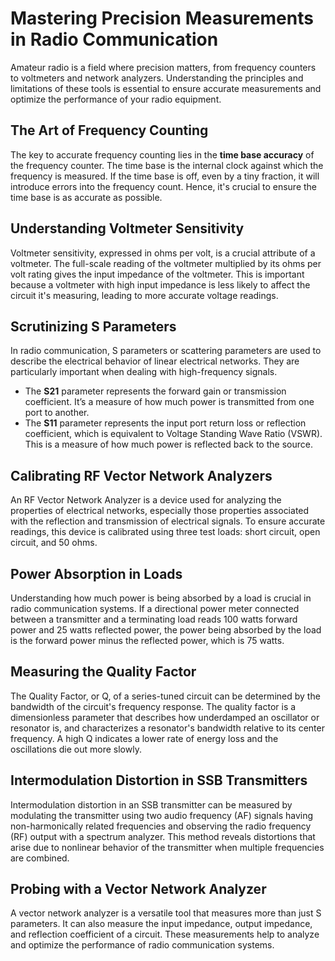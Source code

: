 # Mastering Precision Measurements in Radio Communication

Amateur radio is a field where precision matters, from frequency counters to voltmeters and network analyzers. Understanding the principles and limitations of these tools is essential to ensure accurate measurements and optimize the performance of your radio equipment.

## The Art of Frequency Counting

The key to accurate frequency counting lies in the **time base accuracy** of the frequency counter. The time base is the internal clock against which the frequency is measured. If the time base is off, even by a tiny fraction, it will introduce errors into the frequency count. Hence, it's crucial to ensure the time base is as accurate as possible.

## Understanding Voltmeter Sensitivity

Voltmeter sensitivity, expressed in ohms per volt, is a crucial attribute of a voltmeter. The full-scale reading of the voltmeter multiplied by its ohms per volt rating gives the input impedance of the voltmeter. This is important because a voltmeter with high input impedance is less likely to affect the circuit it's measuring, leading to more accurate voltage readings.

## Scrutinizing S Parameters

In radio communication, S parameters or scattering parameters are used to describe the electrical behavior of linear electrical networks. They are particularly important when dealing with high-frequency signals.

- The **S21** parameter represents the forward gain or transmission coefficient. It’s a measure of how much power is transmitted from one port to another.
- The **S11** parameter represents the input port return loss or reflection coefficient, which is equivalent to Voltage Standing Wave Ratio (VSWR). This is a measure of how much power is reflected back to the source.

## Calibrating RF Vector Network Analyzers

An RF Vector Network Analyzer is a device used for analyzing the properties of electrical networks, especially those properties associated with the reflection and transmission of electrical signals. To ensure accurate readings, this device is calibrated using three test loads: short circuit, open circuit, and 50 ohms.

## Power Absorption in Loads

Understanding how much power is being absorbed by a load is crucial in radio communication systems. If a directional power meter connected between a transmitter and a terminating load reads 100 watts forward power and 25 watts reflected power, the power being absorbed by the load is the forward power minus the reflected power, which is 75 watts.

## Measuring the Quality Factor

The Quality Factor, or Q, of a series-tuned circuit can be determined by the bandwidth of the circuit's frequency response. The quality factor is a dimensionless parameter that describes how underdamped an oscillator or resonator is, and characterizes a resonator's bandwidth relative to its center frequency. A high Q indicates a lower rate of energy loss and the oscillations die out more slowly.

## Intermodulation Distortion in SSB Transmitters

Intermodulation distortion in an SSB transmitter can be measured by modulating the transmitter using two audio frequency (AF) signals having non-harmonically related frequencies and observing the radio frequency (RF) output with a spectrum analyzer. This method reveals distortions that arise due to nonlinear behavior of the transmitter when multiple frequencies are combined.

## Probing with a Vector Network Analyzer

A vector network analyzer is a versatile tool that measures more than just S parameters. It can also measure the input impedance, output impedance, and reflection coefficient of a circuit. These measurements help to analyze and optimize the performance of radio communication systems.